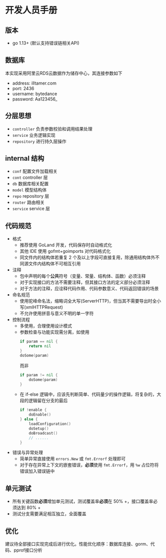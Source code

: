 # 开发人员手册

## 版本

- go 1.13+ (默认支持错误链相关API)

## 数据库

本实现采用阿里云RDS云数据作为储存中心，其连接参数如下

- address: illtamer.com
- port: 2436
- username: bytedance
- password: Aa123456_

## 分层思想

- `controller` 负责参数校验和调用结果处理
- `service` 业务逻辑实现
- `repository` 进行持久层操作

## internal 结构

- `conf` 配置文件加载相关
- `cont` controller 层
- `db` 数据库相关配置
- `model` 模型结构体
- `repo` repository 层
- `router` 路由相关
- `service` service 层

## 代码规范

- 格式
    - 推荐使用 GoLand 开发，代码保存时自动格式化
    - 其他 IDE 使用 gofmt+goimports 对代码格式化
    - 同文件内的结构体若重复 2 个及以上字段可直接复用，除通用结构体外不同源文件内结构体不可相互引用
- 注释
    - 包中声明的每个**公共**符号（变量、常量、结构体、函数）必须注释
    - 对于实现接口的方法不需要注释，但其接口方法的定义部分必须注释
    - 对于方法的注释，应诠释代码作用、代码参数意义、代码返回错误的场景
- 命名规范
    - 使用驼峰命名法，缩略词全大写(ServerHTTP)，但当其不需要导出时全小写(xmlHTTPRequest)
    - 不允许使用拼音与意义不明的单一字符
- 控制流程
    - 多使用，合理使用设计模式
    - 参数检查与功能实现需分离，如使用
      ```go
      if param == nil {
          return nil  
      }
      doSome(param)
      ```
      而非
      ```go
      if param != nil {
          doSome(param)
      }
      ```
    - 在 if-else 逻辑中，应该先判断简单、代码量少的操作逻辑，将复杂的，大段的逻辑留在分支的最后
      ```go
      if !enable {
          doEnable()
      } else {
          loadConfiguration()
          doSetup()
          doBroadcast()
          // ......
      }
      ```
- 错误与异常处理
    - 简单异常直接使用 `errors.New` 或 `fmt.Errorf` 处理即可
    - 对于存在异常上下文的嵌套错误，**必须**使用 `fmt.Errorf`，用 `%w` 占位符将错误加入错误链中

## 单元测试

- 所有关键函数**必须**增加单元测试，测试覆盖率**必须**在 50% +，接口覆盖率必须达到 80% +
- 测试分支需要满足相互独立，全面覆盖

## 优化

建议待全部接口实现完成后进行优化。性能优化顺序：数据库连接、gorm、代码、pprof接口分析
